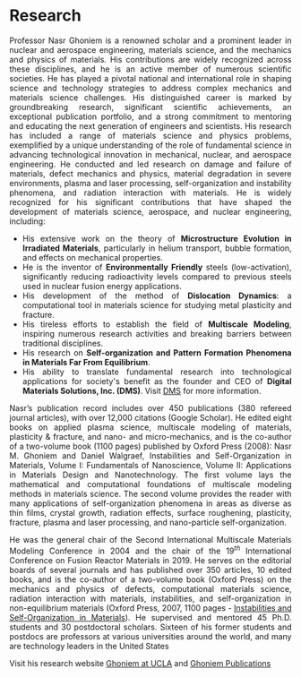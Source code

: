 # Research
<div style="text-align: justify;">
Professor Nasr Ghoniem is a renowned scholar and a prominent leader in nuclear and aerospace engineering, materials science, and the mechanics and physics of materials. His contributions are widely recognized across these disciplines, and he is an active member of numerous scientific societies. He has played a pivotal national and international role in shaping science and technology strategies to address complex mechanics and materials science challenges. His distinguished career is marked by groundbreaking research, significant scientific achievements, an exceptional publication portfolio, and a strong commitment to mentoring and educating the next generation of engineers and scientists. His research has included a range of materials science and physics problems, exemplified by a unique understanding of the role of fundamental science in advancing technological innovation in mechanical, nuclear, and aerospace engineering.  He conducted and led research on damage and failure of materials, defect mechanics and physics, material degradation in severe environments, plasma and laser processing, self-organization and instability phenomena, and radiation interaction with materials.  He is widely recognized for his significant contributions that have shaped the development of materials science, aerospace, and nuclear engineering, including:

- His extensive work on the theory of **Microstructure Evolution in Irradiated Materials**, particularly in helium transport, bubble formation, and effects on mechanical properties.
- He is the inventor of **Environmentally Friendly** steels (low-activation), significantly reducing radioactivity levels compared to previous steels used in nuclear fusion energy applications.
- His development of the method of **Dislocation Dynamics**: a computational tool in materials science for studying metal plasticity and fracture.
- His tireless efforts to establish the field of **Multiscale Modeling**, inspiring numerous research activities and breaking barriers between traditional disciplines.
- His research on **Self-organization and Pattern Formation Phenomena in Materials Far From Equilibrium**.
- His ability to translate fundamental research into technological applications for society's benefit as the founder and CEO of **Digital Materials Solutions, Inc. (DMS)**. Visit [DMS](https://dmsmultiphysics.com/) for more information.

Nasr’s publication record includes over 450 publications (380 refereed journal articles), with over 12,000 citations (Google Scholar). He edited eight books on applied plasma science, multiscale modeling of materials, plasticity & fracture, and nano- and micro-mechanics, and is the co-author of a two-volume book (1100 pages) published by Oxford Press (2008): Nasr M. Ghoniem and Daniel Walgraef, Instabilities and Self-Organization in Materials, Volume I: Fundamentals of Nanoscience, Volume II: Applications in Materials Design and Nanotechnology. The first volume lays the mathematical and computational foundations of multiscale modeling methods in materials science. The second volume provides the reader with many applications of self-organization phenomena in areas as diverse as thin films, crystal growth, radiation effects, surface roughening, plasticity, fracture, plasma and laser processing, and nano-particle self-organization. 

He was the general chair of the Second International Multiscale Materials Modeling Conference in 2004 and the chair of the 19$^{th}$ International Conference on Fusion Reactor Materials in 2019. He serves on the editorial boards of several journals and has published over 350 articles, 10 edited books, and is the co-author of a two-volume book (Oxford Press) on the mechanics and physics of defects, computational materials science, radiation interaction with materials, instabilities,
and self-organization in non-equilibrium materials (Oxford Press, 2007, 1100 pages - [Instabilities and Self-Organization in Materials](https://www.amazon.com/Instabilities-Self-Organization-Materials-Monographs-Chemistry/dp/0199298688)). He supervised and mentored 45 Ph.D. students and 30 postdoctoral scholars. Sixteen of his former students and postdocs are professors at various universities around the world, and many are technology leaders in the United States

</div>

Visit his research website [Ghoniem at UCLA](https://samueli.ucla.edu/people/nasr-ghoniem/) and [Ghoniem Publications](https://scholar.google.com/citations?user=otTEfXUAAAAJ&hl=en)
